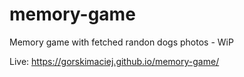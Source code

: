 # memory-game
Memory game with fetched randon dogs photos - WiP

Live: https://gorskimaciej.github.io/memory-game/


